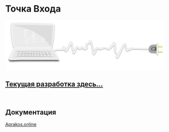 <!-- <script>
if(window.location.hostname === "a374ru.readthedocs.io"){
window.location.href='../_README'
} else {
console.log('-=-=-= Вас приветствует СВЕТОФОР-РАЗРАБОТКИ =-=-=-')
}
</script> -->

# Точка Входа

<a href="navi">
<img src='assets/svg/comp-start.svg'>
</a>


## [Текущая разработка здесь…](https://github.com/a374ru/aprakos.online)

<br>

## Документация

[Aprakos.online](https://aprakosonline.readthedocs.io)

<!-- [Памятник разработки](https://a374ru.readthedocs.io) -->

